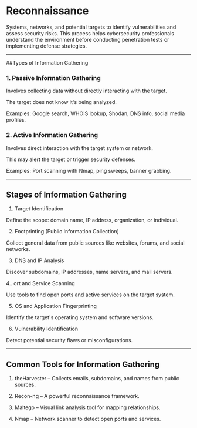 # Reconnaissance

Systems, networks, and potential targets to identify vulnerabilities and assess security risks. This process helps cybersecurity professionals understand the environment before conducting penetration tests or implementing defense strategies.

---

##Types of Information Gathering

### 1. Passive Information Gathering

Involves collecting data without directly interacting with the target.

The target does not know it's being analyzed.

Examples: Google search, WHOIS lookup, Shodan, DNS info, social media profiles.

### 2. Active Information Gathering

Involves direct interaction with the target system or network.

This may alert the target or trigger security defenses.

Examples: Port scanning with Nmap, ping sweeps, banner grabbing.

---

## Stages of Information Gathering

1. Target Identification

Define the scope: domain name, IP address, organization, or individual.

2. Footprinting (Public Information Collection)

Collect general data from public sources like websites, forums, and social networks.

3. DNS and IP Analysis

Discover subdomains, IP addresses, name servers, and mail servers.

4.. ort and Service Scanning

Use tools to find open ports and active services on the target system.

5. OS and Application Fingerprinting

Identify the target's operating system and software versions.

6. Vulnerability Identification

Detect potential security flaws or misconfigurations.

---

## Common Tools for Information Gathering

1. theHarvester – Collects emails, subdomains, and names from public sources.

2. Recon-ng – A powerful reconnaissance framework.

3. Maltego – Visual link analysis tool for mapping relationships.

4. Nmap – Network scanner to detect open ports and services.









